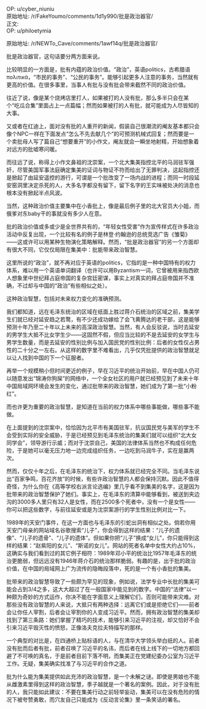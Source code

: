 
OP: u/cyber_niuniu  
原始地址: /r/FakeYoumo/comments/1d1y990/批是政治器官/  
正文:  
OP: u/philoetymia  

 原始地址: /r/NEWTo_Cave/comments/1awf14q/批是政治器官/  

批是政治器官，这句话要分两方面来说。

比较明显的一方面是，批有内蕴的政治价值。“政治”，英语politics，古希腊语πολιτικά，“市民的事务”、“公民的事务”。能够引起更多人注意的事务，当然就有更高的价值。在很多事里，当事人有批与没有批会带来截然不同的政治价值。

往近了说，像是某个烧烤店里打人，如果被打的人没有批，那么多半只会在某个“吃瓜合集”里面占上一点篇幅；然而如果被打的人有批，就可能成为人尽皆知的大事。

又或者在红迪上，面对没有批的人重开的新闻，假装自己很潮流的阉友基本都只会像个NPC一样在下面发点“怎么不先去献几个”的可预测机械式回复；然而要是一个卖批母人写了篇自己“想要重开”的小作文，阉友就会一瞬坐地射精，开始想象着对远方的批嘘寒问暖。

而往远了说，称得上小作文鼻祖的沈崇案，一个北大集美指控北平的马润驻军强奸，尽管美国军事法庭确定集美的证词与物证不符而给出了无罪判决，这起指控还是掀起了由延安遥控的游行，可谓是一个批改变了一场内战的进程；而同一时段延安窑洞里决定杀死的人，大多名字都没有留下，留下名字的王实味被处决的消息也根本没有掀起半点风波。

当然，这种政治价值主要集中在小香批上，像是最后例子里的北大官员大小姐，而俄爹对东baby干的事就没有多少人在意。

批的政治价值或多或少是全世界共有的，“年轻女性受害”作为宣传样式在许多政治活动中反复出现，一个比较有名的例子是林登·约翰逊的总统竞选广告《雏菊》——这或许可以用某种生物演化策略解释。然而，“批是政治器官”的另一个方面却有很大不同，它仅仅局限在集美中：批能带来政治智慧。

这里所说的“政治”，就不再对应于英语的politics，它指的是一种中国特有的权力体系，难以用一个英语单词翻译（也许可以用Byzantism一词，它曾被用来指西欧人想象里中世纪拜占庭帝国的复杂宫廷密谋，事实上对真实的拜占庭帝国并不准确，不过却与中国的“政治”有些相似之处）。

这种政治智慧，包括对未来权力变化的准确预测。

我们都知道，远在毛泽东统治的区域在纸面上胜过蒋介石统治的区域之前，集美学生们就已经对延安趋之若鹜，有不少还成功嫁给了会飞黄腾达的老干部，这是能够预测十年乃至二十年以上未来的高深政治智慧。当然，有人会反驳说，当时去延安的男学生大抵不比女学生少——这固然不假，但应当比较的不是去延安的女学生与男学生数量，而是去延安的性别比例与加入国民党的性别比例：后者的女性仅占男性的二十分之一左右。从这样的数字里不难看出，几乎仅凭批提供的政治智慧就足以让人找到中国的下一个征服者。

再举一个规模稍小但时间更近的例子，早在习近平的统治开始前，早在中国人仍可以随意发出“锦涛你狗屎”的网络中，一个全女社区的用户就已经预见到了未来十年中国局域网环境会发生的变化，通过批带来的政治智慧，她们成为了第一批“小粉红”。

而也许更为重要的政治智慧，是知道在当前的权力体系中哪些事能做，哪些事不能做。

在上面提到的沈崇案中，恰恰因为北平市有美国驻军，抗议国民党与美军的学生不会受到实际的安全威胁，于是已经预见到毛泽东统治的集美们就可以组织“北大女同学会”，领导游行示威；而对于沈崇自己，美国的法律体系当然也不构成任何危险，于是她可以毫无压力地一边完成组织任务，一边吃到马润牛子，实在是赢两次。

然而，仅仅十年之后，在毛泽东的统治下，权力体系就已经完全不同。当毛泽东说出“百家争鸣，百花齐放”的时候，有些许政治智慧的人都会保持沉默。因此不值得奇怪，为什么你在《高等学校右派言论选编》里几乎看不到集美的名字，这是因为批带来的政治智慧保护了她们。事实上，在毛泽东的清算中能够看到，被送到夹边沟的3000多人里只有32人是女性，而在2500多个死者中，没有一个是女性——你可以把这些数字，与前往延安或是为沈崇案游行的学生性别比例对比一下。

1989年的天安门事件，在这一方面也与毛泽东的引蛇出洞有相似之处。倘若你用天安门母亲的网站域名谷歌搜索“儿子”，你会得到这样的结果：“儿子的遗像”、“儿子的遗骨”、“儿子的遗体”。但如果你把“儿子”换成“女儿”，你只能得到这样的结果：“赵紫阳的女儿”、“斯诺的女儿”。网站的死者名单中女性大约占10%，这确实与我们看到过的其它例子相符：1989年邓小平的统治比1957年毛泽东的统治更脆弱，但远远没有1946年蒋介石的统治那样脆弱。有趣的是，出于批的政治价值，在中国的局域网上广为流传的隐晦段落中，死的是一个有小香批的集美。

批带来的政治智慧导致了一些颇为罕见的现象，例如说，法学专业中长批的集美可能会占到3/4之多，这大大超过了在一般国家中能见到的数字。中国的“法律”以一种颇为奇妙的方式运作，你决不能在字面意义上理解它们，否则可能带来灾难。对那些没有政治智慧的人来说，大抵只有两种选择：远离它们或是拒绝它们——前者会让你任人宰割，后者会让宰割你的人变成习近平。然而，拥有政治智慧的集美却找到了第三条路：她们掌握了精巧的技术，能够引来习近平的注视，却又恰好不会引来习近平毁灭性的愤怒，正像洛夫克拉夫特描写的那样。

一个典型的对比是，在四通桥上贴标语的人，与在清华大学领头举白纸的人。前者没有批而后者有批，前者召唤了习近平的名讳，而后者在线上线下的一切地方都回避了不可唤的真名，于是前者目前下落不明，而集美正在党建纪委办公室为习近平工作。无疑，集美确实找准了与习近平的合作之道。

批为什么能为集美提供如此充沛的政治智慧，是一个未解之谜。即使是男娘也不能从雌激素里得到这样的政治智慧，季子越就是一个著名的案例。因此，对于没有批的人，我只能如此建议：不要在集美行动之前轻举妄动，集美可以在没有危险的情况下被夸赞勇敢，而穴友自己只能成为《反动言论集》里一条笑话的署名。
